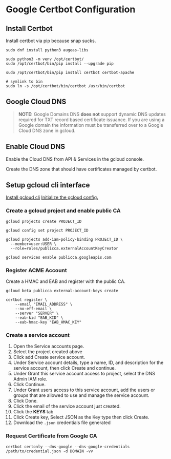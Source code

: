 # Google Certbot Configuration

## Install Certbot

Install certbot via pip because snap sucks.

```
sudo dnf install python3 augeas-libs

sudo python3 -m venv /opt/certbot/
sudo /opt/certbot/bin/pip install --upgrade pip

sudo /opt/certbot/bin/pip install certbot certbot-apache

# symlink to bin
sudo ln -s /opt/certbot/bin/certbot /usr/bin/certbot
```

## Google Cloud DNS

> **NOTE:** Google Domains DNS **does not** support dynamic DNS updates required for TXT record based certificate issuance. If you are using a Google domain the information must be transferred over to a Google Cloud DNS zone in gcloud.

## Enable Cloud DNS

Enable the Cloud DNS from API & Services in the gcloud console.

Create the DNS zone that should have certificates managed by certbot.

## Setup gcloud cli interface

[Install gcloud cli](https://cloud.google.com/sdk/docs/install)
[Initialize the gcloud config.](https://cloud.google.com/sdk/docs/initializing)

### Create a gcloud project and enable public CA

```
gcloud projects create PROJECT_ID

gcloud config set project PROJECT_ID

gcloud projects add-iam-policy-binding PROJECT_ID \
  --member=user:USER \
  --role=roles/publicca.externalAccountKeyCreator

gcloud services enable publicca.googleapis.com
```

### Register ACME Account

Create a HMAC and EAB and register with the public CA.

```
gcloud beta publicca external-account-keys create

certbot register \
    --email "EMAIL_ADDRESS" \
    --no-eff-email \
    --server "SERVER" \
    --eab-kid "EAB_KID" \
    --eab-hmac-key "EAB_HMAC_KEY"
```
### Create a service account

1. Open the Service accounts page.
2. Select the project created above
3. Click add Create service account.
4. Under Service account details, type a name, ID, and description for the service account, then click Create and continue.
5. Under Grant this service account access to project, select the DNS Admin IAM role.
6. Click Continue.
7. Under Grant users access to this service account, add the users or groups that are allowed to use and manage the service account.
8. Click Done.
9. Click the email of the service account just created.
10. Click the **KEYS** tab
11. Click Create key, Select JSON as the Key type then click Create.
12. Download the `.json` credentials file generated

### Request Certificate from Google CA

```
certbot certonly --dns-google --dns-google-credentials /path/to/credential.json -d DOMAIN -vv
```
